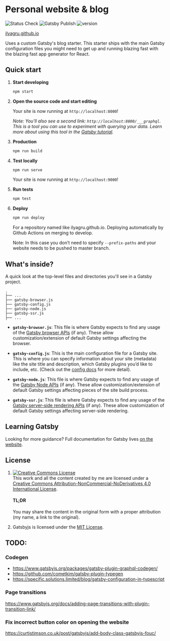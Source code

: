 # Personal website & blog

![Status Check](https://github.com/ilyagru/ilyagru.github.io/workflows/Status%20Check/badge.svg) ![Gatsby Publish](https://github.com/ilyagru/ilyagru.github.io/workflows/Gatsby%20Publish/badge.svg) ![version](https://img.shields.io/badge/version-2.1.0-blue)

[ilyagru.github.io](https://ilyagru.github.io)

Uses a custom Gatsby's blog starter. This starter ships with the main Gatsby configuration files you might need to get up and running blazing fast with the blazing fast app generator for React.

## Quick start

1.  **Start developing**

    ```bash
    npm start
    ```

1.  **Open the source code and start editing**

    Your site is now running at `http://localhost:8000`!

    _Note: You'll also see a second link: _`http://localhost:8000/___graphql`_. This is a tool you can use to experiment with querying your data. Learn more about using this tool in the [Gatsby tutorial](https://www.gatsbyjs.org/tutorial/part-five/#introducing-graphiql)._

1.  **Production**

    ```bash
    npm run build
    ```

1.  **Test locally**

    ```bash
    npm run serve
    ```

    Your site is now running at `http://localhost:9000`!

1.  **Run tests**

    ```bash
    npm test
    ```

1.  **Deploy**

    ```bash
    npm run deploy
    ```

    For a repository named like ilyagru.github.io. Deploying automatically by Github Actions on merging to develop.

    Note: In this case you don’t need to specify `--prefix-paths` and your website needs to be pushed to master branch.

## What's inside?

A quick look at the top-level files and directories you'll see in a Gatsby project.

    .
    ├── ...
    ├── gatsby-browser.js
    ├── gatsby-config.js
    ├── gatsby-node.js
    ├── gatsby-ssr.js
    ├── ...

- **`gatsby-browser.js`**: This file is where Gatsby expects to find any usage of the [Gatsby browser APIs](https://www.gatsbyjs.org/docs/browser-apis/) (if any). These allow customization/extension of default Gatsby settings affecting the browser.

- **`gatsby-config.js`**: This is the main configuration file for a Gatsby site. This is where you can specify information about your site (metadata) like the site title and description, which Gatsby plugins you’d like to include, etc. (Check out the [config docs](https://www.gatsbyjs.org/docs/gatsby-config/) for more detail).

- **`gatsby-node.js`**: This file is where Gatsby expects to find any usage of the [Gatsby Node APIs](https://www.gatsbyjs.org/docs/node-apis/) (if any). These allow customization/extension of default Gatsby settings affecting pieces of the site build process.

- **`gatsby-ssr.js`**: This file is where Gatsby expects to find any usage of the [Gatsby server-side rendering APIs](https://www.gatsbyjs.org/docs/ssr-apis/) (if any). These allow customization of default Gatsby settings affecting server-side rendering.

## Learning Gatsby

Looking for more guidance? Full documentation for Gatsby lives [on the website](https://www.gatsbyjs.org/).

## License

1.  <a rel="license" href="http://creativecommons.org/licenses/by-nc-nd/4.0/"><img alt="Creative Commons License" style="border-width:0" src="https://i.creativecommons.org/l/by-nc-nd/4.0/88x31.png" /></a><br />This work and all the content created by me are licensed under a <a rel="license" href="http://creativecommons.org/licenses/by-nc-nd/4.0/">Creative Commons Attribution-NonCommercial-NoDerivatives 4.0 International License</a>.

    #### TL;DR

    You may share the content in the original form with a proper attribution (my name, a link to the original).

2.  Gatsbyjs is licensed under the [MIT License](https://github.com/gatsbyjs/gatsby/blob/master/LICENSE).

## TODO:

### Codegen

- https://www.gatsbyjs.org/packages/gatsby-plugin-graphql-codegen/
- https://github.com/cometkim/gatsby-plugin-typegen
- https://specific.solutions.limited/blog/gatsby-configuration-in-typescript

### Page transitions

https://www.gatsbyjs.org/docs/adding-page-transitions-with-plugin-transition-link/

### Fix incorrect button color on opening the website

https://curtistimson.co.uk/post/gatsbyjs/add-body-class-gatsbyjs-fouc/
